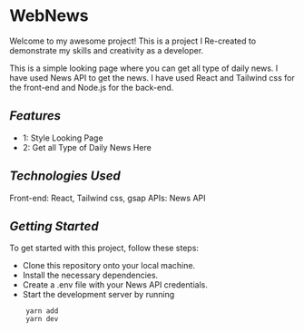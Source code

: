 # **WebNews**

Welcome to my awesome project! This is a project I Re-created to demonstrate my skills and creativity as a developer.

This is a simple looking page where you can get all type of daily news. I have used News API to get the news. I have used React and Tailwind css for the front-end and Node.js for the back-end.

## _Features_

- 1: Style Looking Page
- 2: Get all Type of Daily News Here

## _Technologies Used_

Front-end: React, Tailwind css, gsap
APIs: News API

## _**Getting Started**_

To get started with this project, follow these steps:

- Clone this repository onto your local machine.
- Install the necessary dependencies.
- Create a .env file with your News API credentials.
- Start the development server by running

```
    yarn add
    yarn dev

```
